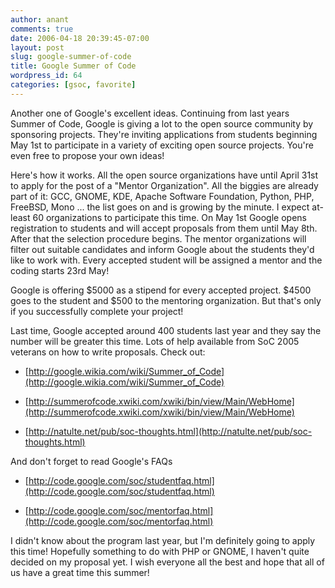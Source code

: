 ```yaml
---
author: anant
comments: true
date: 2006-04-18 20:39:45-07:00
layout: post
slug: google-summer-of-code
title: Google Summer of Code
wordpress_id: 64
categories: [gsoc, favorite]
---
```


Another one of Google's excellent ideas. Continuing from last years Summer of
Code, Google is giving a lot to the open source community by sponsoring
projects. They're inviting applications from students beginning May 1st to
participate in a variety of exciting open source projects. You're even free
to propose your own ideas!

Here's how it works. All the open source organizations have until April 31st
to apply for the post of a "Mentor Organization". All the biggies are already
part of it: GCC, GNOME, KDE, Apache Software Foundation, Python, PHP,
FreeBSD, Mono ... the list goes on and is growing by the minute. I expect
at-least 60 organizations to participate this time. On May 1st Google opens
registration to students and will accept proposals from them until May 8th.
After that the selection procedure begins. The mentor organizations will
filter out suitable candidates and inform Google about the students they'd
like to work with. Every accepted student will be assigned a mentor and the
coding starts 23rd May!

Google is offering $5000 as a stipend for every accepted project. $4500 goes
to the student and $500 to the mentoring organization. But that's only if you
successfully complete your project!

Last time, Google accepted around 400 students last year and they say the
number will be greater this time. Lots of help available from SoC 2005
veterans on how to write proposals. Check out:

- [http://google.wikia.com/wiki/Summer_of_Code](http://google.wikia.com/wiki/Summer_of_Code)

- [http://summerofcode.xwiki.com/xwiki/bin/view/Main/WebHome](http://summerofcode.xwiki.com/xwiki/bin/view/Main/WebHome)

- [http://natulte.net/pub/soc-thoughts.html](http://natulte.net/pub/soc-thoughts.html)

And don't forget to read Google's FAQs

- [http://code.google.com/soc/studentfaq.html](http://code.google.com/soc/studentfaq.html)

- [http://code.google.com/soc/mentorfaq.html](http://code.google.com/soc/mentorfaq.html)

I didn't know about the program last year, but I'm definitely going to apply
this time! Hopefully something to do with PHP or GNOME, I haven't quite
decided on my proposal yet. I wish everyone all the best and hope that all of
us have a great time this summer!
